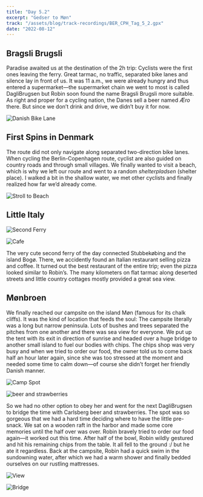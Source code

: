 ```yaml
---
title: "Day 5.2"
excerpt: "Gedser to Møn"
track: "/assets/blog/track-recordings/BER_CPH_Tag_5_2.gpx"
date: "2022-08-12"
---
```


## Bragsli Brugsli

Paradise awaited us at the destination of the 2h trip: Cyclists were the first ones leaving the ferry. Great tarmac, no traffic, separated bike lanes and silence lay in front of us. It was 11 a.m., we were already hungry and thus entered a supermarket—the supermarket chain we went to most is called DagliBrugsen but Robin soon found the name Bragsli Brugsli more suitable. As right and proper for a cycling nation, the Danes sell a beer named *Æro* there. But since we don’t drink and drive, we didn’t buy it for now. 

![Danish Bike Lane]($BASEPATH/assets/blog/images/day5.2_Danish-bikelane.jpg)

## First Spins in Denmark

The route did not only navigate along separated two-direction bike lanes. When cycling the Berlin-Copenhagen route, cyclist are also guided on country roads and through small villages. We finally wanted to visit a beach, which is why we left our route and went to a random *shelterpladsen* (shelter place). I walked a bit in the shallow water, we met other cyclists and finally realized how far we’d already come.

![Stroll to Beach]($BASEPATH/assets/blog/images/day5.2_stroll-to-beach.jpg)

## Little Italy 

![Second Ferry]($BASEPATH/assets/blog/images/day5.2_second-ferry.jpg)

![Cafe]($BASEPATH/assets/blog/images/day5.2_cafe.jpg)

The very cute second ferry of the day connected Stubbekøbing and the island Bogø. There, we accidently found an Italian restaurant selling pizza and coffee. It turned out the best restaurant of the entire trip; even the pizza looked similar to Robin’s. The many kilometers on flat tarmac along deserted streets and little country cottages mostly provided a great sea view.

## Mønbroen

We finally reached our campsite on the island Møn (famous for its chalk cliffs). It was the kind of location that feeds the soul: The campsite literally was a long but narrow peninsula. Lots of bushes and trees separated the pitches from one another and there was sea view for everyone. We put up the tent with its exit in direction of sunrise and headed over a huge bridge to another small island to fuel our bodies with chips. The chips shop was very busy and when we tried to order our food, the owner told us to come back half an hour later again, since she was too stressed at the moment and needed some time to calm down—of course she didn’t forget her friendly Danish manner. 

![Camp Spot]($BASEPATH/assets/blog/images/day5.2_camp-spot.jpg)

![beer and strawberries]($BASEPATH/assets/blog/images/day5.2_beer-and-strawberries.jpg)

So we had no other option to obey her and went for the next DagliBrugsen to bridge the time with Carlsberg beer and strawberries. The spot was so gorgeous that we had a hard time deciding where to have the little pre-snack. We sat on a wooden raft in the harbor and made some core memories until the half over was over. Robin bravely tried to order our food again—it worked out this time. After half of the bowl, Robin wildly gestured and hit his remaining chips from the table. It all fell to the ground :/ but he ate it regardless. Back at the campsite, Robin had a quick swim in the sundowning water, after which we had a warm shower and finally bedded ourselves on our rustling mattresses. 

![View]($BASEPATH/assets/blog/images/day5.2_aussicht.jpg)

![Bridge]($BASEPATH/assets/blog/images/day5.2_bridge.jpg)
